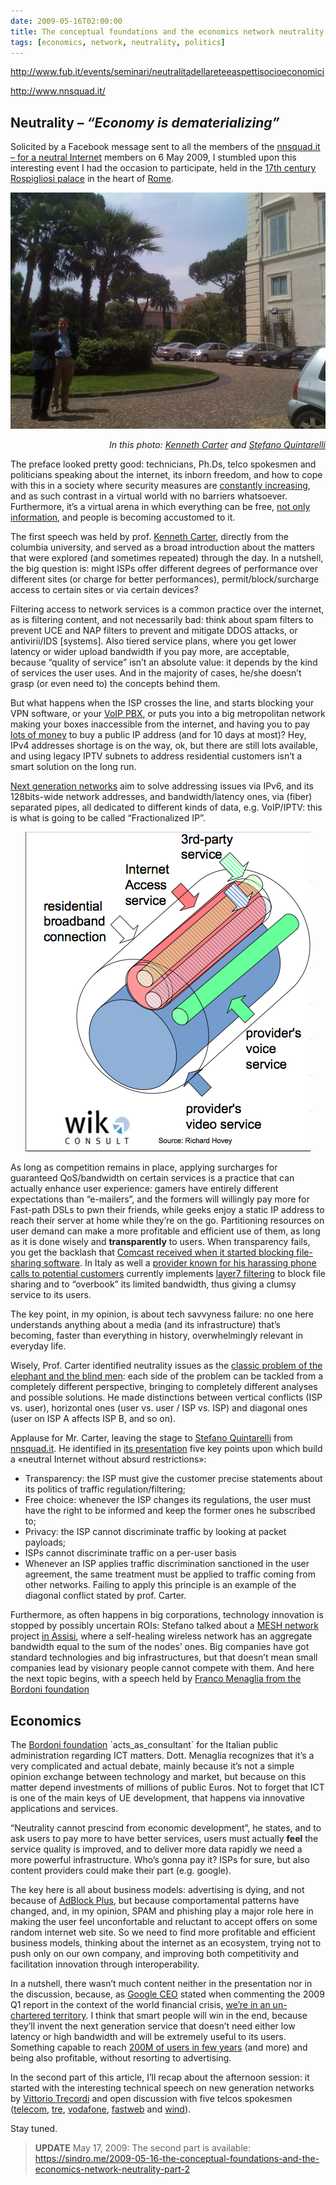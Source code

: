 ```yaml
---
date: 2009-05-16T02:00:00
title: The conceptual foundations and the economics network neutrality [Part 1] - 14 May 2009, Rome
tags: [economics, network, neutrality, politics]
---
```


<p><a
href="http://www.fub.it/events/seminari/neutralitadellareteeaspettisocioeconomici">http://www.fub.it/events/seminari/neutralitadellareteeaspettisocioeconomici</a></p>


<p><a href="http://www.nnsquad.it/">http://www.nnsquad.it/</a></p>


<h2>Neutrality &#8211; <em>&#8220;Economy is dematerializing&#8221;</em></h2>


<p>Solicited by a Facebook message sent to all the members of the <a
href="http://www.facebook.com/group.php?gid=56353912528">nnsquad.it &#8211; for
a neutral Internet</a> members on 6 May 2009, I stumbled upon this interesting
event I had the occasion to participate, held in the <a
href="http://en.wikipedia.org/wiki/Palazzo_Pallavicini-Rospigliosi">17th
century Rospigliosi palace</a> in the heart of <a
href="http://en.wikipedia.org/wiki/Rome">Rome</a>.</p>


<p style="text-align:center;"><img src="IMG_0261.jpg" alt="" /></p>


<p style="text-align:right;"><em>In this photo: <a
href="http://kennethrcarter.com/vita/">Kenneth Carter</a> and <a
href="http://blog.quintarelli.it/">Stefano Quintarelli</a></em></p>


<p><a name="continue"></a> The preface looked pretty good: technicians, Ph.Ds,
telco spokesmen and politicians speaking about the internet, its inborn
freedom, and how to cope with this in a society where security measures are <a
href="http://sniffo.org/node/22">constantly increasing</a>, and as such
contrast in a virtual world with no barriers whatsoever. Furthermore,
it&#8217;s a virtual arena in which everything can be free, <a
href="http://thepiratebay.org/">not only information</a>, and people is
becoming accustomed to it.</p>


<p>The first speech was held by prof. <a
href="http://kennethrcarter.com/vita/">Kenneth Carter</a>, directly from the
columbia university, and served as a broad introduction about the matters that
were explored (and sometimes repeated) through the day. In a nutshell, the big
question is: might ISPs offer different degrees of performance over different
sites (or charge for better performances), permit/block/surcharge access to
certain sites or via certain devices?</p>


<p>Filtering access to network services is a common practice over the internet,
as is filtering content, and not necessarily bad: think about spam filters to
prevent <span class="caps">UCE</span> and <span class="caps">NAP</span> filters
to prevent and mitigate <span class="caps">DDOS</span> attacks, or
antivirii/IDS [systems]. Also tiered service plans, where you get lower latency
or wider upload bandwidth if you pay more, are acceptable, because
&#8220;quality of service&#8221; isn&#8217;t an absolute value: it depends by
the kind of services the user uses. And in  the majority of cases, he/she
doesn&#8217;t grasp (or even need to) the concepts behind them.</p>


<p>But what happens when the <span class="caps">ISP</span> crosses the line,
and starts blocking your <span class="caps">VPN</span> software, or your <a
href="http://www.nexlab.it/index.php/2007/05/03/fastweb-e-voip-sip-come-dicevano-una-volta-vorrete-dirlo-a-tutti-no">VoIP
<span class="caps">PBX</span></a>, or puts you into a big metropolitan network
making your boxes inaccessible from the internet, and having you to pay <a
href="http://aziende.fastweb.it/offerta/micro_imprese/ser_opzint_ip.html">lots
of money</a> to buy a public IP address (and for 10 days at most)? Hey, IPv4
addresses shortage is on the way, ok, but there are still lots available, and
using legacy <span class="caps">IPTV</span> subnets to address residential
customers isn&#8217;t a smart solution on the long run.</p>


<p><a href="http://en.wikipedia.org/wiki/Next_Generation_Networking">Next
generation networks</a> aim to solve addressing issues via IPv6, and its
128bits-wide network addresses, and bandwidth/latency ones, via (fiber)
separated pipes, all dedicated to different kinds of data, e.g. VoIP/IPTV: this
is what is going to be called &#8220;Fractionalized IP&#8221;.</p>


<p style="text-align:center;"><img src="ngn-pipes.png" alt="" /></p>


<p>As long as competition remains in place, applying surcharges for guaranteed
QoS/bandwidth on certain services is a practice that can actually enhance user
experience: gamers have entirely different expectations than
&#8220;e-mailers&#8221;, and the formers will willingly pay more for Fast-path
DSLs to pwn their friends, while geeks enjoy a static IP address to reach their
server at home while they&#8217;re on the go. Partitioning resources on user
demand can  make a more profitable and efficient use of them, as long as it is
done wisely and <strong>transparently</strong> to users. When transparency
fails, you get the backlash that <a
href="http://en.wikipedia.org/wiki/Comcast#Network_neutrality">Comcast received
when it started blocking file-sharing software</a>. In Italy as well a <a
href="http://www.tele2.it/">provider known for his harassing phone calls to
potential customers</a> currently implements <a
href="http://www.linkedin.com/pub/dir/samuele/fogagnolo">layer7 filtering</a>
to block file sharing and to &#8220;overbook&#8221; its limited bandwidth, thus
giving a clumsy service to its users.</p>


<p>The key point, in my opinion, is about tech savvyness failure: no one here
understands anything about a media (and its infrastructure) that&#8217;s
becoming, faster than everything in history, overwhelmingly relevant in
everyday life.</p>


<p>Wisely, Prof. Carter identified neutrality issues as the <a
href="http://en.wikipedia.org/wiki/Blind_Men_and_an_Elephant">classic problem
of the elephant and the blind men</a>: each side of the problem can be tackled
from a completely different perspective, bringing to completely different
analyses and possible solutions. He made distinctions between vertical
conflicts (ISP vs. user), horizontal ones (user vs. user / <span
class="caps">ISP</span> vs. <span class="caps">ISP</span>) and diagonal ones
(user on <span class="caps">ISP A</span> affects <span class="caps">ISP
B</span>, and so on).</p>


<p>Applause for Mr. Carter, leaving the stage to <a
href="http://blog.quintarelli.it/">Stefano Quintarelli</a> from <a
href="http://www.nnsquad.it/">nnsquad.it</a>. He identified in <a
href="http://www.fub.it/files/Slide_Quintarelli_14_05_09.pdf">its
presentation</a> five key points upon which build a &laquo;neutral Internet
without absurd restrictions&raquo;:</p>


<ul> <li>Transparency: the <span class="caps">ISP</span> must give the customer
precise statements about its politics of traffic regulation/filtering;</li>
<li>Free choice: whenever the <span class="caps">ISP</span> changes its
regulations, the user must have the right to be informed and keep the former
ones he subscribed to;</li> <li>Privacy: the <span class="caps">ISP</span>
cannot discriminate traffic by looking at packet payloads;</li> <li>ISPs cannot
discriminate traffic on a per-user basis</li> <li>Whenever an <span
class="caps">ISP</span> applies traffic discrimination sanctioned in the user
agreement, the same treatment must be applied to traffic coming from other
networks. Failing to apply this principle is an example of the diagonal
conflict stated by prof. Carter.</li> </ul>


<p>Furthermore, as often happens in big corporations, technology innovation is
stopped by possibly uncertain ROIs: Stefano talked about a <a
href="http://en.wikipedia.org/wiki/Mesh_network"><span class="caps">MESH</span>
network</a> project <a href="http://www.assisiwireless.com/tecnologia.html">in
Assisi</a>, where a self-healing wireless network has an aggregate bandwidth
equal to the sum of the nodes&#8217; ones. Big companies have got standard
technologies and big infrastructures, but that doesn&#8217;t mean small
companies lead by visionary people cannot compete with them. And here the next
topic begins, with a speech held by <a
href="http://www.fub.it/files/Slide_Menaglia_14_05_09.pdf">Franco Menaglia from
the Bordoni foundation</a></p>


<h2>Economics</h2>


<p>The <a href="http://www.fub.it/">Bordoni foundation</a> `acts_as_consultant`
for the Italian public administration regarding <span class="caps">ICT</span>
matters. Dott. Menaglia recognizes that it&#8217;s a very complicated and
actual debate, mainly because it&#8217;s not a simple opinion exchange between
technology and market, but because on this matter depend investments of
millions of public Euros. Not to forget that <span class="caps">ICT</span> is
one of the main keys of UE development, that happens via innovative
applications and services.</p>


<p>&#8220;Neutrality cannot prescind from economic development&#8221;, he
states, and to ask users to pay more to have better services, users must
actually <strong>feel</strong> the service quality is improved, and to deliver
more data rapidly we need a more powerful infrastructure. Who&#8217;s gonna pay
it? ISPs for sure, but also content providers could make their part (e.g.
google).</p>


<p>The key here is all about business models: advertising is dying, and not
because of <a href="http://">AdBlock Plus</a>, but because comportamental
patterns have changed, and, in my opinion, <span class="caps">SPAM</span> and
phishing play a major role here in making the user feel unconfortable and
reluctant to accept offers on some random internet web site. So we need to find
more profitable and efficient business models, thinking about the internet as
an ecosystem, trying not to push only on our own company, and improving both
competitivity and facilitation innovation through interoperability.</p>


<p>In a nutshell, there wasn&#8217;t much content neither in the presentation
nor in the discussion, because, as <a
href="http://en.wikipedia.org/wiki/Eric_E._Schmidt">Google <span
class="caps">CEO</span></a> stated when commenting the 2009 Q1 report in the
context of the world financial crisis, <a
href="http://awurl.com/FgYWkh9Ey#first_awesome_highlight">we&#8217;re in an
un-chartered territory</a>. I think that smart people will win in the end,
because they&#8217;ll invent the next generation service that doesn&#8217;t
need either low latency or high bandwidth and will be extremely useful to its
users. Something capable to reach <a href="http://facebook.com/">200M of users
in few years</a> (and more) and being also profitable, without resorting to
advertising.</p>


<p>In the second part of this article, I&#8217;ll recap about the afternoon
session: it started with the interesting technical speech on new generation
networks by <a
href="http://www.fub.it/files/Slide_Trecordi_14_05_09.pdf">Vittorio
Trecordi</a> and open discussion with five telcos spokesmen (<a
href="http://telecomitalia.it/">telecom</a>, <a
href="http://www.tre.it/">tre</a>, <a href="http://vodafone.it/">vodafone</a>,
<a href="http://www.fastweb.it/">fastweb</a> and <a
href="http://www.wind.it/">wind</a>).</p>


<p>Stay tuned.</p>


<blockquote> <strong><span class="caps">UPDATE</span></strong> May 17, 2009:
The second part is available: <a
href="../2009-05-16-the-conceptual-foundations-and-the-economics-network-neutrality-part-2">https://sindro.me/2009-05-16-the-conceptual-foundations-and-the-economics-network-neutrality-part-2</a>
</blockquote>
